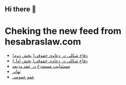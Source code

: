 ## Hi there 👋


# Cheking the new feed from hesabraslaw.com
<!-- BLOG-POST-LIST:START -->
- [دفاع شکلی در دعاوی حقوقی&lpar; بخش دوم&rpar;](https://hesabraslaw.com/blog/%D8%AF%D9%81%D8%A7%D8%B9-%D8%B4%DA%A9%D9%84%DB%8C-%D8%AF%D8%B1-%D8%AF%D8%B9%D8%A7%D9%88%DB%8C-%D8%AD%D9%82%D9%88%D9%82%DB%8C-%D8%A8%D8%AE%D8%B4-%D8%AF%D9%88%D9%85/)
- [دفاع شکلی در دعاوی حقوقی&lpar; بخش اول&rpar;](https://hesabraslaw.com/blog/%D8%AF%D9%81%D8%A7%D8%B9-%D8%B4%DA%A9%D9%84%DB%8C-%D8%AF%D8%B1-%D8%AF%D8%B9%D8%A7%D9%88%DB%8C-%D8%AD%D9%82%D9%88%D9%82%DB%8C-%D8%A8%D8%AE%D8%B4-%D8%A7%D9%88%D9%84/)
- [مسئولیت مستودع در عقد ودیعه](https://hesabraslaw.com/blog/%D9%85%D8%B3%D8%A6%D9%88%D9%84%DB%8C%D8%AA-%D9%85%D8%B3%D8%AA%D9%88%D8%AF%D8%B9-%D8%AF%D8%B1-%D8%B9%D9%82%D8%AF-%D9%88%D8%AF%DB%8C%D8%B9%D9%87/)
- [تهاتر](https://hesabraslaw.com/blog/%D8%AA%D9%87%D8%A7%D8%AA%D8%B1/)
- [عفو عمومی](https://hesabraslaw.com/blog/%D8%B9%D9%81%D9%88-%D8%B9%D9%85%D9%88%D9%85%DB%8C/)
<!-- BLOG-POST-LIST:END -->

<!--
**hessabras/hessabras** is a ✨ _special_ ✨ repository because its `README.md` (this file) appears on your GitHub profile.

Here are some ideas to get you started:

- 🔭 I’m currently working on ...
- 🌱 I’m currently learning ...
- 👯 I’m looking to collaborate on ...
- 🤔 I’m looking for help with ...
- 💬 Ask me about ...
- 📫 How to reach me: ...
- 😄 Pronouns: ...
- ⚡ Fun fact: ...
-->
